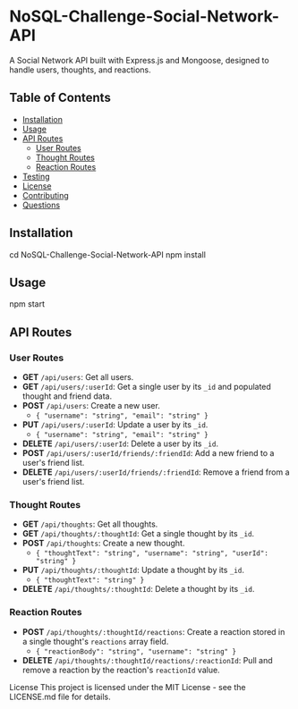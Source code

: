 # NoSQL-Challenge-Social-Network-API

A Social Network API built with Express.js and Mongoose, designed to handle users, thoughts, and reactions.

## Table of Contents

- [Installation](#installation)
- [Usage](#usage)
- [API Routes](#api-routes)
  - [User Routes](#user-routes)
  - [Thought Routes](#thought-routes)
  - [Reaction Routes](#reaction-routes)
- [Testing](#testing)
- [License](#license)
- [Contributing](#contributing)
- [Questions](#questions)

## Installation

cd NoSQL-Challenge-Social-Network-API
npm install

## Usage

npm start

## API Routes

### User Routes

- **GET** `/api/users`: Get all users.
- **GET** `/api/users/:userId`: Get a single user by its `_id` and populated thought and friend data.
- **POST** `/api/users`: Create a new user.
  - `{ "username": "string", "email": "string" }`
- **PUT** `/api/users/:userId`: Update a user by its `_id`.
  - `{ "username": "string", "email": "string" }`
- **DELETE** `/api/users/:userId`: Delete a user by its `_id`.
- **POST** `/api/users/:userId/friends/:friendId`: Add a new friend to a user's friend list.
- **DELETE** `/api/users/:userId/friends/:friendId`: Remove a friend from a user's friend list.

### Thought Routes

- **GET** `/api/thoughts`: Get all thoughts.
- **GET** `/api/thoughts/:thoughtId`: Get a single thought by its `_id`.
- **POST** `/api/thoughts`: Create a new thought.
  - `{ "thoughtText": "string", "username": "string", "userId": "string" }`
- **PUT** `/api/thoughts/:thoughtId`: Update a thought by its `_id`.
  - `{ "thoughtText": "string" }`
- **DELETE** `/api/thoughts/:thoughtId`: Delete a thought by its `_id`.

### Reaction Routes

- **POST** `/api/thoughts/:thoughtId/reactions`: Create a reaction stored in a single thought's `reactions` array field.
  - `{ "reactionBody": "string", "username": "string" }`
- **DELETE** `/api/thoughts/:thoughtId/reactions/:reactionId`: Pull and remove a reaction by the reaction's `reactionId` value.


License
This project is licensed under the MIT License - see the LICENSE.md file for details.